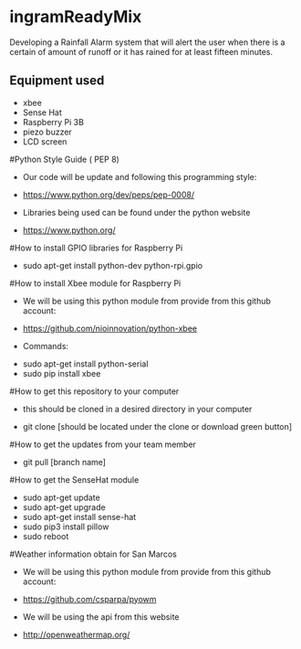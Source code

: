 # ingramReadyMix


Developing a Rainfall Alarm system that will alert the user when there is a certain of amount of runoff or it has rained for at least fifteen minutes. 

Equipment used
-----------------
* xbee 
* Sense Hat
* Raspberry Pi 3B
* piezo buzzer
* LCD screen

#Python Style Guide ( PEP 8)
* Our code will be update and following this programming style:
- https://www.python.org/dev/peps/pep-0008/
* Libraries being used can be found under the python website
- https://www.python.org/


#How to install GPIO libraries for Raspberry Pi 
* sudo apt-get install python-dev python-rpi.gpio

#How to install Xbee module for Raspberry Pi
* We will be using this python module from provide from this github account:
- https://github.com/nioinnovation/python-xbee
* Commands:
- sudo apt-get install python-serial
- sudo pip install xbee

#How to get this repository to your computer 
- this should be cloned in a desired directory in your computer 
* git clone [should be located under the clone or download green button]

#How to get the updates from your team member 
* git pull [branch name]

#How to get the SenseHat module
* sudo apt-get update 
* sudo apt-get upgrade
* sudo apt-get install sense-hat
* sudo pip3 install pillow
* sudo reboot 

#Weather information obtain for San Marcos 
* We will be using this python module from provide from this github account:
- https://github.com/csparpa/pyowm
* We will be using the api from this website 
- http://openweathermap.org/
